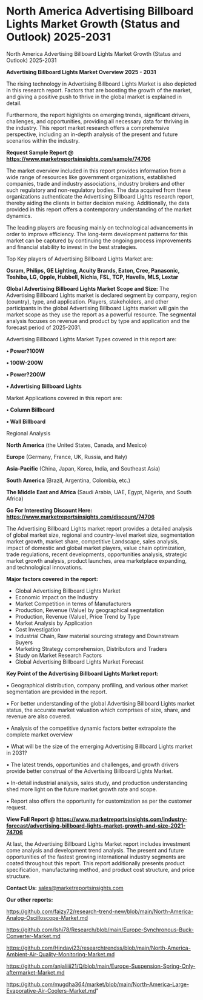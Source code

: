 # North America Advertising Billboard Lights Market Growth (Status and Outlook) 2025-2031
North America Advertising Billboard Lights Market Growth (Status and Outlook) 2025-2031

<Strong> Advertising Billboard Lights Market Overview 2025 - 2031</strong>

The rising technology in Advertising Billboard Lights Market is also depicted in this research report. Factors that are boosting the growth of the market, and giving a positive push to thrive in the global market is explained in detail.

Furthermore, the report highlights on emerging trends, significant drivers, challenges, and opportunities, providing all necessary data for thriving in the industry. This report market research offers a comprehensive perspective, including an in-depth analysis of the present and future scenarios within the industry.

<strong>Request Sample Report @ <a href=https://www.marketreportsinsights.com/sample/74706>https://www.marketreportsinsights.com/sample/74706</a></strong>

The market overview included in this report provides information from a wide range of resources like government organizations, established companies, trade and industry associations, industry brokers and other such regulatory and non-regulatory bodies. The data acquired from these organizations authenticate the Advertising Billboard Lights research report, thereby aiding the clients in better decision making. Additionally, the data provided in this report offers a contemporary understanding of the market dynamics.

The leading players are focusing mainly on technological advancements in order to improve efficiency. The long-term development patterns for this market can be captured by continuing the ongoing process improvements and financial stability to invest in the best strategies.

Top Key players of Advertising Billboard Lights Market are:

<strong>Osram, Philips, GE Lighting, Acuity Brands, Eaton, Cree, Panasonic, Toshiba, LG, Opple, Hubbell, Nichia, FSL, TCP, Havells, MLS, Lextar</strong>

<strong><b>Global Advertising Billboard Lights Market Scope and Size:</b></strong>
The Advertising Billboard Lights market is declared segment by company, region (country), type, and application. Players, stakeholders, and other participants in the global Advertising Billboard Lights market will gain the market scope as they use the report as a powerful resource. The segmental analysis focuses on revenue and product by type and application and the forecast period of 2025-2031.

Advertising Billboard Lights Market Types covered in this report are:

<strong>• Power?100W

• 100W-200W

• Power?200W

• Advertising Billboard Lights</strong>

Market Applications covered in this report are:

<strong>• Column Billboard

• Wall Billboard</strong> 

Regional Analysis

<strong>North America</strong> (the United States, Canada, and Mexico)

<strong>Europe</strong> (Germany, France, UK, Russia, and Italy)

<strong>Asia-Pacific</strong> (China, Japan, Korea, India, and Southeast Asia)

<strong>South America</strong> (Brazil, Argentina, Colombia, etc.)

<strong>The Middle East and Africa</strong> (Saudi Arabia, UAE, Egypt, Nigeria, and South Africa)

<strong>Go For Interesting Discount Here: <a href=https://www.marketreportsinsights.com/discount/74706>https://www.marketreportsinsights.com/discount/74706</a></strong>

The Advertising Billboard Lights market report provides a detailed analysis of global market size, regional and country-level market size, segmentation market growth, market share, competitive Landscape, sales analysis, impact of domestic and global market players, value chain optimization, trade regulations, recent developments, opportunities analysis, strategic market growth analysis, product launches, area marketplace expanding, and technological innovations.

<strong><b>Major factors covered in the report:</b></strong>
<ul>
  <li>Global Advertising Billboard Lights Market </li>
  <li>Economic Impact on the Industry</li>
  <li>Market Competition in terms of Manufacturers</li>
  <li>Production, Revenue (Value) by geographical segmentation</li>
  <li>Production, Revenue (Value), Price Trend by Type</li>
  <li>Market Analysis by Application</li>
  <li>Cost Investigation</li>
  <li>Industrial Chain, Raw material sourcing strategy and Downstream Buyers</li>
  <li>Marketing Strategy comprehension, Distributors and Traders</li>
  <li>Study on Market Research Factors</li>
  <li>Global Advertising Billboard Lights Market Forecast</li>
</ul>

<strong><b>Key Point of the Advertising Billboard Lights Market report:</b></strong>

• Geographical distribution, company profiling, and various other market segmentation are provided in the report.

• For better understanding of the global Advertising Billboard Lights market status, the accurate market valuation which comprises of size, share, and revenue are also covered.

• Analysis of the competitive dynamic factors better extrapolate the complete market overview

• What will be the size of the emerging Advertising Billboard Lights market in 2031?

• The latest trends, opportunities and challenges, and growth drivers provide better construal of the Advertising Billboard Lights Market.

• In-detail industrial analysis, sales study, and production understanding shed more light on the future market growth rate and scope.

• Report also offers the opportunity for customization as per the customer request.

<strong><b>View Full Report @ <a href=https://www.marketreportsinsights.com/industry-forecast/advertising-billboard-lights-market-growth-and-size-2021-74706>https://www.marketreportsinsights.com/industry-forecast/advertising-billboard-lights-market-growth-and-size-2021-74706</a></b></strong>


At last, the Advertising Billboard Lights Market report includes investment come analysis and development trend analysis. The present and future opportunities of the fastest growing international industry segments are coated throughout this report. This report additionally presents product specification, manufacturing method, and product cost structure, and price structure.

<strong>Contact Us:</strong>
sales@marketreportsinsights.com

<strong>Our other reports:</strong>

<a href=https://github.com/faizy72/research-trend-new/blob/main/North-America-Analog-Oscilloscope-Market.md>https://github.com/faizy72/research-trend-new/blob/main/North-America-Analog-Oscilloscope-Market.md</a>

<a href=https://github.com/Ishi78/Research/blob/main/Europe-Synchronous-Buck-Converter-Market.md>https://github.com/Ishi78/Research/blob/main/Europe-Synchronous-Buck-Converter-Market.md</a>

<a href=https://github.com/Hindavi23/researchtrendss/blob/main/North-America-Ambient-Air-Quality-Monitoring-Market.md>https://github.com/Hindavi23/researchtrendss/blob/main/North-America-Ambient-Air-Quality-Monitoring-Market.md</a>

<a href=https://github.com/anjaliiii21/Q/blob/main/Europe-Suspension-Spring-Only-aftermarket-Market.md>https://github.com/anjaliiii21/Q/blob/main/Europe-Suspension-Spring-Only-aftermarket-Market.md</a>

<a href=https://github.com/mugdha364/market/blob/main/North-America-Large-Evaporative-Air-Coolers-Market.md>https://github.com/mugdha364/market/blob/main/North-America-Large-Evaporative-Air-Coolers-Market.md</a>"
